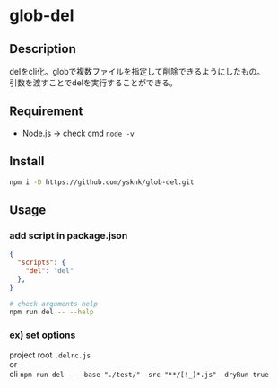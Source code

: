 # glob-del

## Description

delをcli化。globで複数ファイルを指定して削除できるようにしたもの。  
引数を渡すことでdelを実行することができる。  

## Requirement

* Node.js -> check cmd `node -v`

## Install

```sh
npm i -D https://github.com/ysknk/glob-del.git
```

## Usage

### add script in package.json

```json
{
  "scripts": {
    "del": "del"
  },
}
```

```sh
# check arguments help
npm run del -- --help
```

### ex) set options

project root `.delrc.js`  
or  
cli `npm run del -- -base "./test/" -src "**/[!_]*.js" -dryRun true
`
